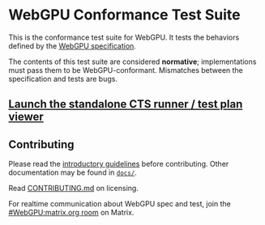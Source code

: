 # WebGPU Conformance Test Suite

This is the conformance test suite for WebGPU.
It tests the behaviors defined by the [WebGPU specification](https://gpuweb.github.io/gpuweb/).

The contents of this test suite are considered **normative**; implementations must pass
them to be WebGPU-conformant. Mismatches between the specification and tests are bugs.

## [Launch the standalone CTS runner / test plan viewer](https://gpuweb.github.io/cts/standalone/)

## Contributing

Please read the [introductory guidelines](docs/intro/README.md) before contributing.
Other documentation may be found in [`docs/`](docs/).

Read [CONTRIBUTING.md](CONTRIBUTING.md) on licensing.

For realtime communication about WebGPU spec and test, join the
[#WebGPU:matrix.org room](https://app.element.io/#/room/#WebGPU:matrix.org)
on Matrix.
